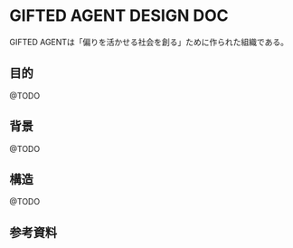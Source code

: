 GIFTED AGENT DESIGN DOC
=======

GIFTED AGENTは「偏りを活かせる社会を創る」ために作られた組織である。

## 目的

@TODO

## 背景

@TODO

## 構造

@TODO 

## 参考資料
